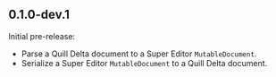## 0.1.0-dev.1
Initial pre-release:

* Parse a Quill Delta document to a Super Editor `MutableDocument`.
* Serialize a Super Editor `MutableDocument` to a Quill Delta document.
